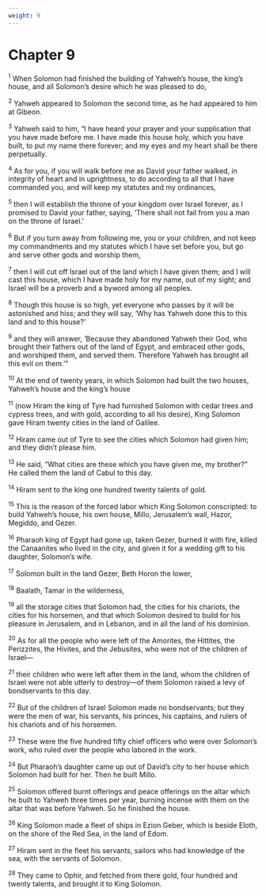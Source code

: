 ```yaml
---
weight: 9
---
```


# Chapter 9

<sup>1</sup> When Solomon had finished the building of Yahweh’s house, the king’s house, and all Solomon’s desire which he was pleased to do, 

<sup>2</sup> Yahweh appeared to Solomon the second time, as he had appeared to him at Gibeon. 

<sup>3</sup> Yahweh said to him, “I have heard your prayer and your supplication that you have made before me. I have made this house holy, which you have built, to put my name there forever; and my eyes and my heart shall be there perpetually. 

<sup>4</sup> As for you, if you will walk before me as David your father walked, in integrity of heart and in uprightness, to do according to all that I have commanded you, and will keep my statutes and my ordinances, 

<sup>5</sup> then I will establish the throne of your kingdom over Israel forever, as I promised to David your father, saying, ‘There shall not fail from you a man on the throne of Israel.’ 

<sup>6</sup> But if you turn away from following me, you or your children, and not keep my commandments and my statutes which I have set before you, but go and serve other gods and worship them, 

<sup>7</sup> then I will cut off Israel out of the land which I have given them; and I will cast this house, which I have made holy for my name, out of my sight; and Israel will be a proverb and a byword among all peoples. 

<sup>8</sup> Though this house is so high, yet everyone who passes by it will be astonished and hiss; and they will say, ‘Why has Yahweh done this to this land and to this house?’ 

<sup>9</sup> and they will answer, ‘Because they abandoned Yahweh their God, who brought their fathers out of the land of Egypt, and embraced other gods, and worshiped them, and served them. Therefore Yahweh has brought all this evil on them.’” 

<sup>10</sup> At the end of twenty years, in which Solomon had built the two houses, Yahweh’s house and the king’s house 

<sup>11</sup> (now Hiram the king of Tyre had furnished Solomon with cedar trees and cypress trees, and with gold, according to all his desire), King Solomon gave Hiram twenty cities in the land of Galilee. 

<sup>12</sup> Hiram came out of Tyre to see the cities which Solomon had given him; and they didn’t please him. 

<sup>13</sup> He said, “What cities are these which you have given me, my brother?” He called them the land of Cabul to this day. 

<sup>14</sup> Hiram sent to the king one hundred twenty talents of gold. 

<sup>15</sup> This is the reason of the forced labor which King Solomon conscripted: to build Yahweh’s house, his own house, Millo, Jerusalem’s wall, Hazor, Megiddo, and Gezer. 

<sup>16</sup> Pharaoh king of Egypt had gone up, taken Gezer, burned it with fire, killed the Canaanites who lived in the city, and given it for a wedding gift to his daughter, Solomon’s wife. 

<sup>17</sup> Solomon built in the land Gezer, Beth Horon the lower, 

<sup>18</sup> Baalath, Tamar in the wilderness, 

<sup>19</sup> all the storage cities that Solomon had, the cities for his chariots, the cities for his horsemen, and that which Solomon desired to build for his pleasure in Jerusalem, and in Lebanon, and in all the land of his dominion. 

<sup>20</sup> As for all the people who were left of the Amorites, the Hittites, the Perizzites, the Hivites, and the Jebusites, who were not of the children of Israel— 

<sup>21</sup> their children who were left after them in the land, whom the children of Israel were not able utterly to destroy—of them Solomon raised a levy of bondservants to this day. 

<sup>22</sup> But of the children of Israel Solomon made no bondservants; but they were the men of war, his servants, his princes, his captains, and rulers of his chariots and of his horsemen. 

<sup>23</sup> These were the five hundred fifty chief officers who were over Solomon’s work, who ruled over the people who labored in the work. 

<sup>24</sup> But Pharaoh’s daughter came up out of David’s city to her house which Solomon had built for her. Then he built Millo. 

<sup>25</sup> Solomon offered burnt offerings and peace offerings on the altar which he built to Yahweh three times per year, burning incense with them on the altar that was before Yahweh. So he finished the house. 

<sup>26</sup> King Solomon made a fleet of ships in Ezion Geber, which is beside Eloth, on the shore of the Red Sea, in the land of Edom. 

<sup>27</sup> Hiram sent in the fleet his servants, sailors who had knowledge of the sea, with the servants of Solomon. 

<sup>28</sup> They came to Ophir, and fetched from there gold, four hundred and twenty talents, and brought it to King Solomon. 


